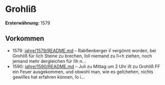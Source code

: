 # Grohliß

**Ersterwähnung:** 1579

## Vorkommen
- 1579: [jahre/1579/README.md](../jahre/1579/README.md) – Rabßenberger iſ vergönnt worden, bei Grohliß
für ſich Steine zu brechen, ſoll niemand zu ſi<h ziehen,
noch jemand mehr dergleichen für ſih n...
- 1590: [jahre/1590/README.md](../jahre/1590/README.md) – Juli zu Mittag um 2 Uhr iſt zu Grohliß FF
ein Feuer ausgekommen, und obwohl man, wie es geſchehen,
nichts gewiſſes hat erfahren können, ſo i...
